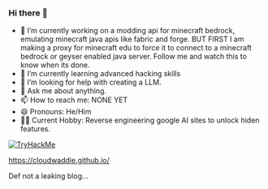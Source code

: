 ### Hi there 👋
- 🔭 I’m currently working on a modding api for minecraft bedrock, emulating minecraft java apis like fabric and forge. BUT FIRST I am making a proxy for minecraft edu to force it to connect to a minecraft bedrock or geyser enabled java server. Follow me and watch this to know when its done.
- 🌱 I’m currently learning advanced hacking skills
- 🤔 I’m looking for help with creating a LLM.
- 💬 Ask me about anything.
- 📫 How to reach me: NONE YET
- 😄 Pronouns: He/Him
- 🐱‍💻 Current Hobby: Reverse engineering google AI sites to unlock hiden features.

[![TryHackMe](https://tryhackme-badges.s3.amazonaws.com/sirhaxalot.png)](https://tryhackme.com/p/sirhaxalot)

https://cloudwaddie.github.io/

Def not a leaking blog...
